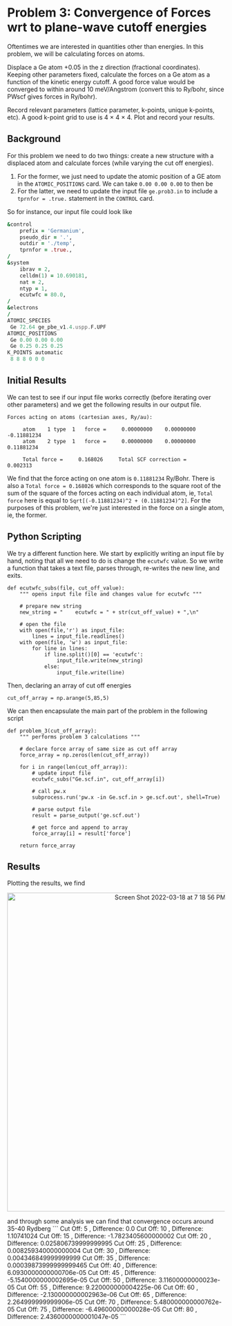 # Problem 3: Convergence of Forces wrt to plane-wave cutoff energies

Oftentimes we are interested in quantities other than energies. In this problem, we will be calculating forces on atoms. 

Displace a Ge atom +0.05 in the z direction (fractional coordinates). Keeping other parameters fixed, calculate the forces on a Ge atom as a function of the kinetic energy cutoff. A good force value would be converged to within around 10 meV/Angstrom (convert this to Ry/bohr, since PWscf gives forces in Ry/bohr). 

Record relevant parameters (lattice parameter, k-points, unique k-points, etc). A good k-point grid to use is 4 × 4 × 4. Plot and record your results.

## Background 
For this problem we need to do two things: create a new structure with a displaced atom and calculate forces (while varying the cut off energies). 
1. For the former, we just need to update the atomic position of a GE atom in the `ATOMIC_POSITIONS` card. We can take `0.00 0.00 0.00` to then be
2. For the latter, we need to update the input file `ge.prob3.in` to include a `tprnfor = .true.` statement in the `CONTROL` card. 

So for instance, our input file could look like 
```fortran
&control
    prefix = 'Germanium',
    pseudo_dir = '.',
    outdir = './temp',
    tprnfor = .true.,
/
&system
    ibrav = 2,
    celldm(1) = 10.690181,
    nat = 2,
    ntyp = 1,
    ecutwfc = 80.0,
/
&electrons
/
ATOMIC_SPECIES
 Ge 72.64 ge_pbe_v1.4.uspp.F.UPF
ATOMIC_POSITIONS
 Ge 0.00 0.00 0.00
 Ge 0.25 0.25 0.25
K_POINTS automatic
 8 8 8 0 0 0

```
## Initial Results 
We can test to see if our input file works correctly (before iterating over other parameters) and we get the following results in our output file. 
```
Forces acting on atoms (cartesian axes, Ry/au):

     atom    1 type  1   force =     0.00000000    0.00000000   -0.11881234
     atom    2 type  1   force =     0.00000000    0.00000000    0.11881234

     Total force =     0.168026     Total SCF correction =     0.002313
```
We find that the force acting on one atom is `0.11881234` Ry/Bohr. There is also a `Total force = 0.168026` which corresponds to the square root of the sum of the square of the forces acting on each individual atom, ie, `Total force` here is equal to `Sqrt[(-0.11881234)^2 + (0.11881234)^2]`. For the purposes of this problem, we're just interested in the force on a single atom, ie, the former. 

## Python Scripting 
We try a different function here. We start by explicitly writing an input file by hand, noting that all we need to do is change the `ecutwfc` value. So we write a function that takes a text file, parses through, re-writes the new line, and exits. 
```python3
def ecutwfc_subs(file, cut_off_value):
    """ opens input file file and changes value for ecutwfc """
    
    # prepare new string
    new_string = "    ecutwfc = " + str(cut_off_value) + ",\n"
    
    # open the file 
    with open(file,'r') as input_file:
        lines = input_file.readlines()
    with open(file, 'w') as input_file:
        for line in lines:
            if line.split()[0] == 'ecutwfc':
                input_file.write(new_string)
            else:
                input_file.write(line) 
```
Then, declaring an array of cut off energies 
```python3
cut_off_array = np.arange(5,85,5)
```
We can then encapsulate the main part of the problem in the following script
```python3
def problem_3(cut_off_array):
    """ performs problem 3 calculations """
    
    # declare force array of same size as cut off array 
    force_array = np.zeros(len(cut_off_array))
    
    for i in range(len(cut_off_array)):
        # update input file 
        ecutwfc_subs("Ge.scf.in", cut_off_array[i])
        
        # call pw.x 
        subprocess.run('pw.x -in Ge.scf.in > ge.scf.out', shell=True)
        
        # parse output file 
        result = parse_output('ge.scf.out')
        
        # get force and append to array 
        force_array[i] = result['force']
        
    return force_array
```



## Results 
Plotting the results, we find 
<p align="center">
<img width="739" alt="Screen Shot 2022-03-18 at 7 18 56 PM" src="https://user-images.githubusercontent.com/76876169/159103022-3ba3f0ad-232b-4b79-8799-93f5467e4d9f.png">
</p>
and through some analysis we can find that convergence occurs around 35-40 Rydberg 
```
Cut Off: 5 , Difference: 0.0
Cut Off: 10 , Difference: 1.10741024
Cut Off: 15 , Difference: -1.7823405600000002
Cut Off: 20 , Difference: 0.025806739999999995
Cut Off: 25 , Difference: 0.008259340000000004
Cut Off: 30 , Difference: 0.004346849999999999
Cut Off: 35 , Difference: 0.00039873999999999465
Cut Off: 40 , Difference: 6.0930000000000706e-05
Cut Off: 45 , Difference: -5.1540000000002695e-05
Cut Off: 50 , Difference: 3.11600000000023e-05
Cut Off: 55 , Difference: 9.220000000004225e-06
Cut Off: 60 , Difference: -2.130000000002963e-06
Cut Off: 65 , Difference: 2.264999999999906e-05
Cut Off: 70 , Difference: 5.480000000000762e-05
Cut Off: 75 , Difference: -6.49600000000028e-05
Cut Off: 80 , Difference: 2.4360000000001047e-05
```

